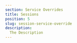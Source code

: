 ```yaml
---
section: Service Overrides
title: Sessions
position: 5
slug: session-service-override
description: 
  The Description
---
```

